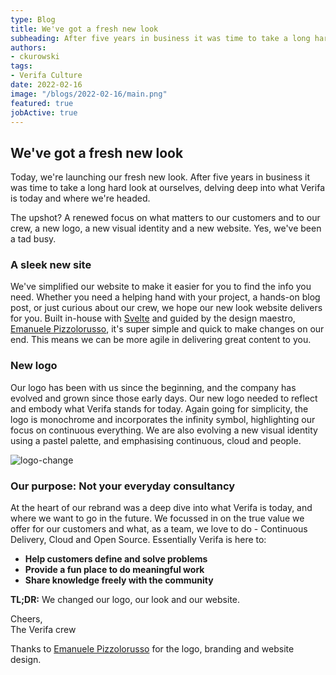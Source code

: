 ```yaml
---
type: Blog
title: We've got a fresh new look
subheading: After five years in business it was time to take a long hard look at ourselves, delving deep into what Verifa is today and where we're headed.
authors:
- ckurowski
tags:
- Verifa Culture
date: 2022-02-16
image: "/blogs/2022-02-16/main.png"
featured: true
jobActive: true
---
```


## We've got a fresh new look

Today, we're launching our fresh new look. After five years in business it was time to take a long hard look at ourselves, delving deep into what Verifa is today and where we're headed.

The upshot? A renewed focus on what matters to our customers and to our crew, a new logo, a new visual identity and a new website. Yes, we've been a tad busy.

### A sleek new site

We've simplified our website to make it easier for you to find the info you need. Whether you need a helping hand with your project, a hands-on blog post, or just curious about our crew, we hope our new look website delivers for you. Built in-house with [Svelte](https://svelte.dev/) and guided by the design maestro, [Emanuele Pizzolorusso](https://pizzolorusso.com/about), it's super simple and quick to make changes on our end. This means we can be more agile in delivering great content to you.

### New logo

Our logo has been with us since the beginning, and the company has evolved and grown since those early days. Our new logo needed to reflect and embody what Verifa stands for today. Again going for simplicity, the logo is monochrome and incorporates the infinity symbol, highlighting our focus on continuous everything. We are also evolving a new visual identity using a pastel palette, and emphasising continuous, cloud and people.

![logo-change](/blogs/2022-02-16/logo-change.png)

### Our purpose: Not your everyday consultancy

At the heart of our rebrand was a deep dive into what Verifa is today, and where we want to go in the future. We focussed in on the true value we offer for our customers and what, as a team, we love to do - Continuous Delivery, Cloud and Open Source.  Essentially Verifa is here to:

- **Help customers define and solve problems**
- **Provide a fun place to do meaningful work**
- **Share knowledge freely with the community**

**TL;DR:** We changed our logo, our look and our website.

Cheers,<br/>
The Verifa crew

Thanks to [Emanuele Pizzolorusso](https://pizzolorusso.com/about) for the logo, branding and website design.
